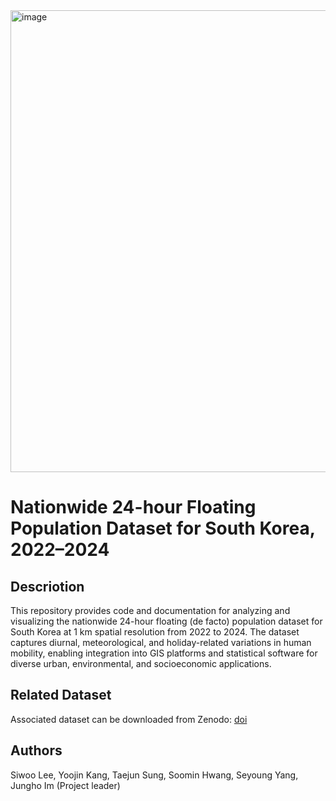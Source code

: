 <img width="698" height="739" alt="image" src="https://github.com/user-attachments/assets/0bdacd69-b914-442e-83f6-5bfef960f3e5" />

# Nationwide 24-hour Floating Population Dataset for South Korea, 2022–2024


## Descriotion
This repository provides code and documentation for analyzing and visualizing the nationwide 24-hour floating (de facto) population dataset for South Korea at 1 km spatial resolution from 2022 to 2024. The dataset captures diurnal, meteorological, and holiday-related variations in human mobility, enabling integration into GIS platforms and statistical software for diverse urban, environmental, and socioeconomic applications.

## Related Dataset
Associated dataset can be downloaded from Zenodo: [doi](10.5281/zenodo.17103346)



## Authors
Siwoo Lee, Yoojin Kang, Taejun Sung, Soomin Hwang, Seyoung Yang, Jungho Im (Project leader)
